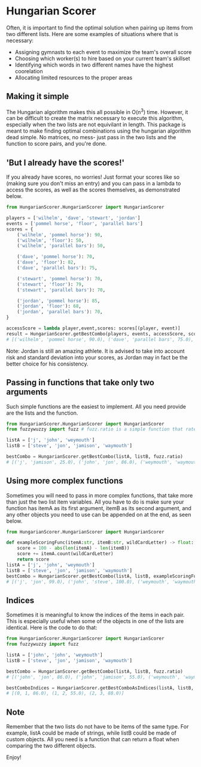 # Hungarian Scorer
Often, it is important to find the optimal solution when pairing up items from two different lists. Here are some examples of situations where that is necessary:
- Assigning gymnasts to each event to maximize the team's overall score
- Choosing which worker(s) to hire based on your current team's skillset
- Identifying which words in two different names have the highest coorelation
- Allocating limited resources to the proper areas

## Making it simple
The Hungarian algorithm makes this all possible in O(n<sup>3</sup>) time. However, it can be difficult to create the matrix necessary to execute this algorithm, especially when the two lists are not equivilant in length. This package is meant to make finding optimal combinations using the hungarian algorithm dead simple. No matrices, no mess- just pass in the two lists and the function to score pairs, and you're done.

## 'But I already have the scores!'
If you already have scores, no worries! Just format your scores like so (making sure you don't miss an entry) and you can pass in a lambda to access the scores, as well as the scores themselves, as demonstrated below.
```python
from HungarianScorer.HungarianScorer import HungarianScorer

players = ['wilhelm', 'dave', 'stewart', 'jordan']
events = ['pommel horse', 'floor', 'parallel bars']
scores = {
    ('wilhelm', 'pommel horse'): 90,
    ('wilhelm', 'floor'): 50,
    ('wilhelm', 'parallel bars'): 50,

    ('dave', 'pommel horse'): 70,
    ('dave', 'floor'): 82,
    ('dave', 'parallel bars'): 75,

    ('stewart', 'pommel horse'): 70,
    ('stewart', 'floor'): 79,
    ('stewart', 'parallel bars'): 70,

    ('jordan', 'pommel horse'): 85,
    ('jordan', 'floor'): 68,
    ('jordan', 'parallel bars'): 70,
}

accessScore = lambda player,event,scores: scores[(player, event)]
result = HungarianScorer.getBestCombo(players, events, accessScore, scores)
# [('wilhelm', 'pommel horse', 90.0), ('dave', 'parallel bars', 75.0), ('stewart', 'floor', 79.0)]
```
Note: Jordan is still an amazing athlete. It is advised to take into account risk and standard deviation into your scores, as Jordan may in fact be the better choice for his consistency.

## Passing in functions that take only two arguments
Such simple functions are the easiest to implement. All you need provide are the lists and the function.
```python
from HungarianScorer.HungarianScorer import HungarianScorer
from fuzzywuzzy import fuzz # fuzz.ratio is a simple function that rates how close two strings are from 0-100

listA = ['j', 'john', 'weymouth']
listB = ['steve', 'jon', 'jamison', 'waymouth']

bestCombo = HungarianScorer.getBestCombo(listA, listB, fuzz.ratio)
# [('j', 'jamison', 25.0), ('john', 'jon', 86.0), ('weymouth', 'waymouth', 88.0)]
```


## Using more complex functions
Sometimes you will need to pass in more complex functions, that take more than just the two list item variables. All you have to do is make sure your function has itemA as its first argument, itemB as its second argument, and any other objects you need to use can be appended on at the end, as seen below.
```python
from HungarianScorer.HungarianScorer import HungarianScorer

def exampleScoringFunc(itemA:str, itemB:str, wildCardLetter) -> float:
    score = 100 - abs(len(itemA) - len(itemB))
    score += itemA.count(wildCardLetter)
    return score
listA = ['j', 'john', 'weymouth']
listB = ['steve', 'jon', 'jamison', 'waymouth']
bestCombo = HungarianScorer.getBestCombo(listA, listB, exampleScoringFunc, 'j')
# [('j', 'jon', 99.0), ('john', 'steve', 100.0), ('weymouth', 'waymouth', 100.0)]
```

## Indices
Sometimes it is meaningful to know the indices of the items in each pair. This is especially useful when some of the objects in one of the lists are identical. Here is the code to do that:
```python
from HungarianScorer.HungarianScorer import HungarianScorer
from fuzzywuzzy import fuzz

listA = ['john', 'john', 'weymouth']
listB = ['steve', 'jon', 'jamison', 'waymouth']

bestCombo = HungarianScorer.getBestCombo(listA, listB, fuzz.ratio)
# [('john', 'jon', 86.0), ('john', 'jamison', 55.0), ('weymouth', 'waymouth', 88.0)]

bestComboIndices = HungarianScorer.getBestComboAsIndices(listA, listB, fuzz.ratio)
# [(0, 1, 86.0), (1, 2, 55.0), (2, 3, 88.0)]
```

## Note
Remember that the two lists do not have to be items of the same type. For example, listA could be made of strings, while listB could be made of custom objects. All you need is a function that can return a float when comparing the two different objects.

Enjoy!